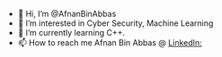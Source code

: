 - 👋 Hi, I’m @AfnanBinAbbas
- 👀 I’m interested in Cyber Security, Machine Learning
- 🌱 I’m currently learning C++.
- 📫 How to reach me Afnan Bin Abbas @ [LinkedIn:](https://www.linkedin.com/in/afnan-bin-abbas-a50b59193/)

<!---
AfnanBinAbbas/AfnanBinAbbas is a ✨ special ✨ repository because its `README.md` (this file) appears on your GitHub profile.
You can click the Preview link to take a look at your changes.
--->
